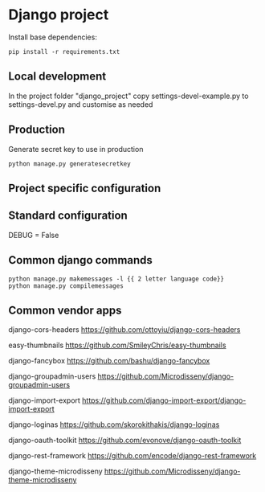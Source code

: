 # Django project

Install base dependencies:

```
pip install -r requirements.txt
```

## Local development
In the project folder "django_project" copy settings-devel-example.py to
settings-devel.py and customise as needed

## Production

Generate secret key to use in production

```
python manage.py generatesecretkey
```


## Project specific configuration


## Standard configuration

DEBUG = False


## Common django commands

```
python manage.py makemessages -l {{ 2 letter language code}}
python manage.py compilemessages
```

## Common vendor apps

django-cors-headers
https://github.com/ottoyiu/django-cors-headers

easy-thumbnails
https://github.com/SmileyChris/easy-thumbnails

django-fancybox
https://github.com/bashu/django-fancybox

django-groupadmin-users
https://github.com/Microdisseny/django-groupadmin-users

django-import-export
https://github.com/django-import-export/django-import-export

django-loginas
https://github.com/skorokithakis/django-loginas

django-oauth-toolkit
https://github.com/evonove/django-oauth-toolkit

django-rest-framework
https://github.com/encode/django-rest-framework

django-theme-microdisseny
https://github.com/Microdisseny/django-theme-microdisseny
